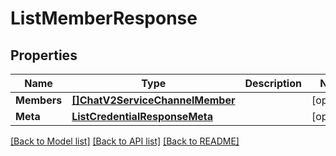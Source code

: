 # ListMemberResponse

## Properties

Name | Type | Description | Notes
------------ | ------------- | ------------- | -------------
**Members** | [**[]ChatV2ServiceChannelMember**](chat.v2.service.channel.member.md) |  | [optional] 
**Meta** | [**ListCredentialResponseMeta**](ListCredentialResponse_meta.md) |  | [optional] 

[[Back to Model list]](../README.md#documentation-for-models) [[Back to API list]](../README.md#documentation-for-api-endpoints) [[Back to README]](../README.md)



